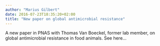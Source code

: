```yaml
---
author: "Marius Gilbert"
date: 2016-07-23T18:35:20+02:00
title: "New paper on global antimicrobial resistance"
---
```


A new paper in PNAS with Thomas Van Boeckel, former lab member, on global antimicrobial resistance in food animals. See here...
